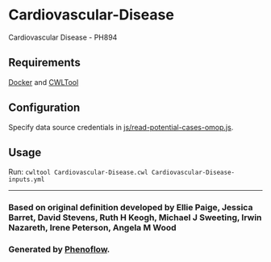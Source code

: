 # Cardiovascular-Disease

Cardiovascular Disease - PH894

## Requirements

[Docker](https://docs.docker.com/install/) and [CWLTool](https://github.com/common-workflow-language/cwltool#install)

## Configuration

Specify data source credentials in [js/read-potential-cases-omop.js](js/read-potential-cases-omop.js).

## Usage

Run: `cwltool Cardiovascular-Disease.cwl Cardiovascular-Disease-inputs.yml`

***

### Based on original definition developed by Ellie Paige, Jessica Barret, David Stevens, Ruth H Keogh, Michael J Sweeting, Irwin Nazareth, Irene Peterson, Angela M Wood
### Generated by [Phenoflow](https://kclhi.org/phenoflow).
